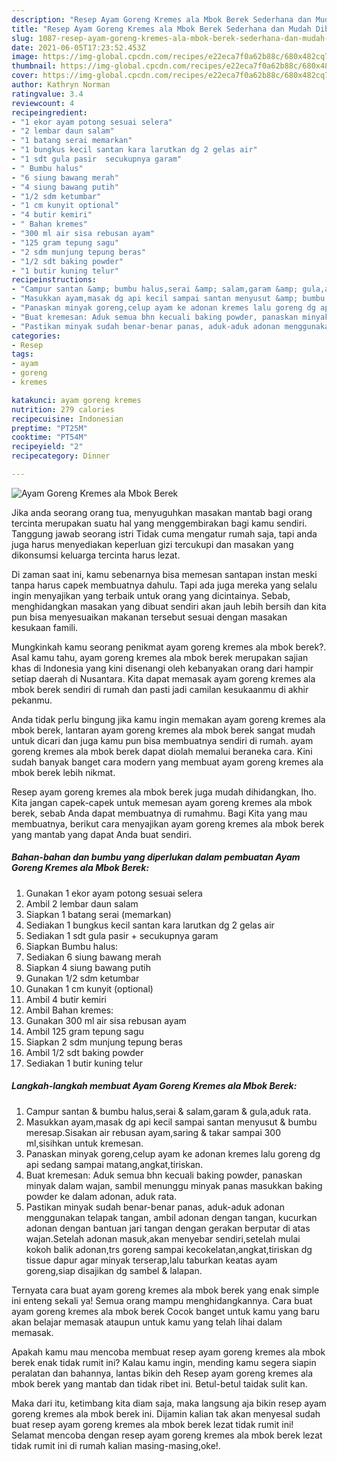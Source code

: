 ```yaml
---
description: "Resep Ayam Goreng Kremes ala Mbok Berek Sederhana dan Mudah Dibuat"
title: "Resep Ayam Goreng Kremes ala Mbok Berek Sederhana dan Mudah Dibuat"
slug: 1087-resep-ayam-goreng-kremes-ala-mbok-berek-sederhana-dan-mudah-dibuat
date: 2021-06-05T17:23:52.453Z
image: https://img-global.cpcdn.com/recipes/e22eca7f0a62b88c/680x482cq70/ayam-goreng-kremes-ala-mbok-berek-foto-resep-utama.jpg
thumbnail: https://img-global.cpcdn.com/recipes/e22eca7f0a62b88c/680x482cq70/ayam-goreng-kremes-ala-mbok-berek-foto-resep-utama.jpg
cover: https://img-global.cpcdn.com/recipes/e22eca7f0a62b88c/680x482cq70/ayam-goreng-kremes-ala-mbok-berek-foto-resep-utama.jpg
author: Kathryn Norman
ratingvalue: 3.4
reviewcount: 4
recipeingredient:
- "1 ekor ayam potong sesuai selera"
- "2 lembar daun salam"
- "1 batang serai memarkan"
- "1 bungkus kecil santan kara larutkan dg 2 gelas air"
- "1 sdt gula pasir  secukupnya garam"
- " Bumbu halus"
- "6 siung bawang merah"
- "4 siung bawang putih"
- "1/2 sdm ketumbar"
- "1 cm kunyit optional"
- "4 butir kemiri"
- " Bahan kremes"
- "300 ml air sisa rebusan ayam"
- "125 gram tepung sagu"
- "2 sdm munjung tepung beras"
- "1/2 sdt baking powder"
- "1 butir kuning telur"
recipeinstructions:
- "Campur santan &amp; bumbu halus,serai &amp; salam,garam &amp; gula,aduk rata."
- "Masukkan ayam,masak dg api kecil sampai santan menyusut &amp; bumbu meresap.Sisakan air rebusan ayam,saring &amp; takar sampai 300 ml,sisihkan untuk kremesan."
- "Panaskan minyak goreng,celup ayam ke adonan kremes lalu goreng dg api sedang sampai matang,angkat,tiriskan."
- "Buat kremesan: Aduk semua bhn kecuali baking powder, panaskan minyak dalam wajan, sambil menunggu minyak panas masukkan baking powder ke dalam adonan, aduk rata."
- "Pastikan minyak sudah benar-benar panas, aduk-aduk adonan menggunakan telapak tangan, ambil adonan dengan tangan, kucurkan adonan dengan bantuan jari tangan dengan gerakan berputar di atas wajan.Setelah adonan masuk,akan menyebar sendiri,setelah mulai kokoh balik adonan,trs goreng sampai kecokelatan,angkat,tiriskan dg tissue dapur agar minyak terserap,lalu taburkan keatas ayam goreng,siap disajikan dg sambel &amp; lalapan."
categories:
- Resep
tags:
- ayam
- goreng
- kremes

katakunci: ayam goreng kremes 
nutrition: 279 calories
recipecuisine: Indonesian
preptime: "PT25M"
cooktime: "PT54M"
recipeyield: "2"
recipecategory: Dinner

---
```



![Ayam Goreng Kremes ala Mbok Berek](https://img-global.cpcdn.com/recipes/e22eca7f0a62b88c/680x482cq70/ayam-goreng-kremes-ala-mbok-berek-foto-resep-utama.jpg)

Jika anda seorang orang tua, menyuguhkan masakan mantab bagi orang tercinta merupakan suatu hal yang menggembirakan bagi kamu sendiri. Tanggung jawab seorang istri Tidak cuma mengatur rumah saja, tapi anda juga harus menyediakan keperluan gizi tercukupi dan masakan yang dikonsumsi keluarga tercinta harus lezat.

Di zaman  saat ini, kamu sebenarnya bisa memesan santapan instan meski tanpa harus capek membuatnya dahulu. Tapi ada juga mereka yang selalu ingin menyajikan yang terbaik untuk orang yang dicintainya. Sebab, menghidangkan masakan yang dibuat sendiri akan jauh lebih bersih dan kita pun bisa menyesuaikan makanan tersebut sesuai dengan masakan kesukaan famili. 



Mungkinkah kamu seorang penikmat ayam goreng kremes ala mbok berek?. Asal kamu tahu, ayam goreng kremes ala mbok berek merupakan sajian khas di Indonesia yang kini disenangi oleh kebanyakan orang dari hampir setiap daerah di Nusantara. Kita dapat memasak ayam goreng kremes ala mbok berek sendiri di rumah dan pasti jadi camilan kesukaanmu di akhir pekanmu.

Anda tidak perlu bingung jika kamu ingin memakan ayam goreng kremes ala mbok berek, lantaran ayam goreng kremes ala mbok berek sangat mudah untuk dicari dan juga kamu pun bisa membuatnya sendiri di rumah. ayam goreng kremes ala mbok berek dapat diolah memalui beraneka cara. Kini sudah banyak banget cara modern yang membuat ayam goreng kremes ala mbok berek lebih nikmat.

Resep ayam goreng kremes ala mbok berek juga mudah dihidangkan, lho. Kita jangan capek-capek untuk memesan ayam goreng kremes ala mbok berek, sebab Anda dapat membuatnya di rumahmu. Bagi Kita yang mau membuatnya, berikut cara menyajikan ayam goreng kremes ala mbok berek yang mantab yang dapat Anda buat sendiri.

<!--inarticleads1-->

##### Bahan-bahan dan bumbu yang diperlukan dalam pembuatan Ayam Goreng Kremes ala Mbok Berek:

1. Gunakan 1 ekor ayam potong sesuai selera
1. Ambil 2 lembar daun salam
1. Siapkan 1 batang serai (memarkan)
1. Sediakan 1 bungkus kecil santan kara larutkan dg 2 gelas air
1. Sediakan 1 sdt gula pasir + secukupnya garam
1. Siapkan  Bumbu halus:
1. Sediakan 6 siung bawang merah
1. Siapkan 4 siung bawang putih
1. Gunakan 1/2 sdm ketumbar
1. Gunakan 1 cm kunyit (optional)
1. Ambil 4 butir kemiri
1. Ambil  Bahan kremes:
1. Gunakan 300 ml air sisa rebusan ayam
1. Ambil 125 gram tepung sagu
1. Siapkan 2 sdm munjung tepung beras
1. Ambil 1/2 sdt baking powder
1. Sediakan 1 butir kuning telur




<!--inarticleads2-->

##### Langkah-langkah membuat Ayam Goreng Kremes ala Mbok Berek:

1. Campur santan &amp; bumbu halus,serai &amp; salam,garam &amp; gula,aduk rata.
1. Masukkan ayam,masak dg api kecil sampai santan menyusut &amp; bumbu meresap.Sisakan air rebusan ayam,saring &amp; takar sampai 300 ml,sisihkan untuk kremesan.
1. Panaskan minyak goreng,celup ayam ke adonan kremes lalu goreng dg api sedang sampai matang,angkat,tiriskan.
1. Buat kremesan: Aduk semua bhn kecuali baking powder, panaskan minyak dalam wajan, sambil menunggu minyak panas masukkan baking powder ke dalam adonan, aduk rata.
1. Pastikan minyak sudah benar-benar panas, aduk-aduk adonan menggunakan telapak tangan, ambil adonan dengan tangan, kucurkan adonan dengan bantuan jari tangan dengan gerakan berputar di atas wajan.Setelah adonan masuk,akan menyebar sendiri,setelah mulai kokoh balik adonan,trs goreng sampai kecokelatan,angkat,tiriskan dg tissue dapur agar minyak terserap,lalu taburkan keatas ayam goreng,siap disajikan dg sambel &amp; lalapan.




Ternyata cara buat ayam goreng kremes ala mbok berek yang enak simple ini enteng sekali ya! Semua orang mampu menghidangkannya. Cara buat ayam goreng kremes ala mbok berek Cocok banget untuk kamu yang baru akan belajar memasak ataupun untuk kamu yang telah lihai dalam memasak.

Apakah kamu mau mencoba membuat resep ayam goreng kremes ala mbok berek enak tidak rumit ini? Kalau kamu ingin, mending kamu segera siapin peralatan dan bahannya, lantas bikin deh Resep ayam goreng kremes ala mbok berek yang mantab dan tidak ribet ini. Betul-betul taidak sulit kan. 

Maka dari itu, ketimbang kita diam saja, maka langsung aja bikin resep ayam goreng kremes ala mbok berek ini. Dijamin kalian tak akan menyesal sudah buat resep ayam goreng kremes ala mbok berek lezat tidak rumit ini! Selamat mencoba dengan resep ayam goreng kremes ala mbok berek lezat tidak rumit ini di rumah kalian masing-masing,oke!.

